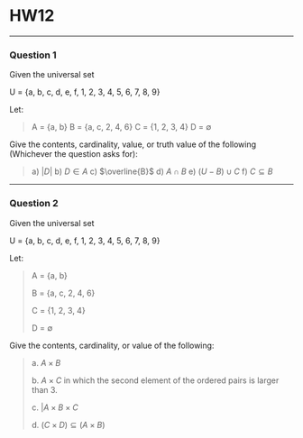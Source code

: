 # HW12
---
### Question 1

Given the universal set

U = {a, b, c, d, e, f, 1, 2, 3, 4, 5, 6, 7, 8, 9}

Let:

> A = {a, b}
> B = {a, c, 2, 4, 6}
> C = {1, 2, 3, 4}
> D = $\emptyset$

Give the contents, cardinality, value, or truth value of the following (Whichever the question asks for):

> a) $|D|$
> b) $D \in A$
> c)  $\overline{B}$
> d) $A \cap B$
> e) $(U - B) \cup C$
> f) $C \subseteq B$

---
### Question 2

Given the universal set

U = {a, b, c, d, e, f, 1, 2, 3, 4, 5, 6, 7, 8, 9}

Let:

> A = {a, b}
> 
> B = {a, c, 2, 4, 6}
> 
> C = {1, 2, 3, 4}
> 
> D = $\emptyset$

Give the contents, cardinality, or value of the following:

>a. $A \times B$
>
>b. $A \times C$ in which the second element of the ordered pairs is larger than 3.
>
>c. $|A \times B \times C$
>
>d. $(C \times D) \subseteq (A \times B)$

